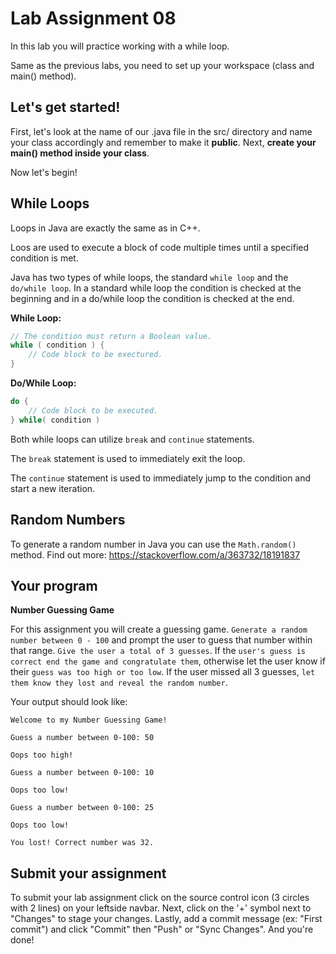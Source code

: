 # Lab Assignment 08

In this lab you will practice working with a while loop.

Same as the previous labs, you need to set up your workspace (class and main() method).

## Let's get started!

First, let's look at the name of our .java file in the src/ directory and name your class accordingly and remember to make it **public**. Next, **create your main() method inside your class**.

Now let's begin!

## While Loops

Loops in Java are exactly the same as in C++.

Loos are used to execute a block of code multiple times until a specified condition is met.

Java has two types of while loops, the standard `while loop` and the `do/while loop`. In a standard while loop the condition is checked at the beginning and in a do/while loop the condition is checked at the end.

**While Loop:**
```java
// The condition must return a Boolean value.
while ( condition ) {
	// Code block to be exectured.
}
```

**Do/While Loop:**
```java
do {
	// Code block to be executed.
} while( condition )
```

Both while loops can utilize `break` and `continue` statements.

The `break` statement is used to immediately exit the loop.

The `continue` statement is used to immediately jump to the condition and start a new iteration.

## Random Numbers

To generate a random number in Java you can use the `Math.random()` method. Find out more: https://stackoverflow.com/a/363732/18191837 

## Your program

**Number Guessing Game**

For this assignment you will create a guessing game. `Generate a random number between 0 - 100` and prompt the user to guess that number within that range. `Give the user a total of 3 guesses`. If the `user's guess is correct end the game and congratulate them`, otherwise let the user know if their `guess was too high or too low`. If the user missed all 3 guesses, `let them know they lost and reveal the random number`.

Your output should look like:

```
Welcome to my Number Guessing Game!

Guess a number between 0-100: 50

Oops too high!

Guess a number between 0-100: 10

Oops too low!

Guess a number between 0-100: 25

Oops too low! 

You lost! Correct number was 32.
```

## Submit your assignment

To submit your lab assignment click on the source control icon (3 circles with 2 lines) on your leftside navbar. Next, click on the '+' symbol next to "Changes" to stage your changes. Lastly, add a commit message (ex: "First commit") and click "Commit" then "Push" or "Sync Changes". And you're done!